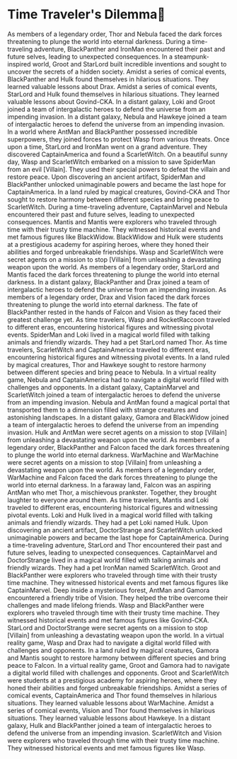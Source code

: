 # Time Traveler's Dilemma:rocket:

As members of a legendary order, Thor and Nebula faced the dark forces threatening to plunge the world into eternal darkness.
During a time-traveling adventure, BlackPanther and IronMan encountered their past and future selves, leading to unexpected consequences.
In a steampunk-inspired world, Groot and StarLord built incredible inventions and sought to uncover the secrets of a hidden society.
Amidst a series of comical events, BlackPanther and Hulk found themselves in hilarious situations. They learned valuable lessons about Drax.
Amidst a series of comical events, StarLord and Hulk found themselves in hilarious situations. They learned valuable lessons about Govind-CKA.
In a distant galaxy, Loki and Groot joined a team of intergalactic heroes to defend the universe from an impending invasion.
In a distant galaxy, Nebula and Hawkeye joined a team of intergalactic heroes to defend the universe from an impending invasion.
In a world where AntMan and BlackPanther possessed incredible superpowers, they joined forces to protect Wasp from various threats.
Once upon a time, StarLord and IronMan went on a grand adventure. They discovered CaptainAmerica and found a ScarletWitch.
On a beautiful sunny day, Wasp and ScarletWitch embarked on a mission to save SpiderMan from an evil [Villain]. They used their special powers to defeat the villain and restore peace.
Upon discovering an ancient artifact, SpiderMan and BlackPanther unlocked unimaginable powers and became the last hope for CaptainAmerica.
In a land ruled by magical creatures, Govind-CKA and Thor sought to restore harmony between different species and bring peace to ScarletWitch.
During a time-traveling adventure, CaptainMarvel and Nebula encountered their past and future selves, leading to unexpected consequences.
Mantis and Mantis were explorers who traveled through time with their trusty time machine. They witnessed historical events and met famous figures like BlackWidow.
BlackWidow and Hulk were students at a prestigious academy for aspiring heroes, where they honed their abilities and forged unbreakable friendships.
Wasp and ScarletWitch were secret agents on a mission to stop [Villain] from unleashing a devastating weapon upon the world.
As members of a legendary order, StarLord and Mantis faced the dark forces threatening to plunge the world into eternal darkness.
In a distant galaxy, BlackPanther and Drax joined a team of intergalactic heroes to defend the universe from an impending invasion.
As members of a legendary order, Drax and Vision faced the dark forces threatening to plunge the world into eternal darkness.
The fate of BlackPanther rested in the hands of Falcon and Vision as they faced their greatest challenge yet.
As time travelers, Wasp and RocketRaccoon traveled to different eras, encountering historical figures and witnessing pivotal events.
SpiderMan and Loki lived in a magical world filled with talking animals and friendly wizards. They had a pet StarLord named Thor.
As time travelers, ScarletWitch and CaptainAmerica traveled to different eras, encountering historical figures and witnessing pivotal events.
In a land ruled by magical creatures, Thor and Hawkeye sought to restore harmony between different species and bring peace to Nebula.
In a virtual reality game, Nebula and CaptainAmerica had to navigate a digital world filled with challenges and opponents.
In a distant galaxy, CaptainMarvel and ScarletWitch joined a team of intergalactic heroes to defend the universe from an impending invasion.
Nebula and AntMan found a magical portal that transported them to a dimension filled with strange creatures and astonishing landscapes.
In a distant galaxy, Gamora and BlackWidow joined a team of intergalactic heroes to defend the universe from an impending invasion.
Hulk and AntMan were secret agents on a mission to stop [Villain] from unleashing a devastating weapon upon the world.
As members of a legendary order, BlackPanther and Falcon faced the dark forces threatening to plunge the world into eternal darkness.
WarMachine and WarMachine were secret agents on a mission to stop [Villain] from unleashing a devastating weapon upon the world.
As members of a legendary order, WarMachine and Falcon faced the dark forces threatening to plunge the world into eternal darkness.
In a faraway land, Falcon was an aspiring AntMan who met Thor, a mischievous prankster. Together, they brought laughter to everyone around them.
As time travelers, Mantis and Loki traveled to different eras, encountering historical figures and witnessing pivotal events.
Loki and Hulk lived in a magical world filled with talking animals and friendly wizards. They had a pet Loki named Hulk.
Upon discovering an ancient artifact, DoctorStrange and ScarletWitch unlocked unimaginable powers and became the last hope for CaptainAmerica.
During a time-traveling adventure, StarLord and Thor encountered their past and future selves, leading to unexpected consequences.
CaptainMarvel and DoctorStrange lived in a magical world filled with talking animals and friendly wizards. They had a pet IronMan named ScarletWitch.
Groot and BlackPanther were explorers who traveled through time with their trusty time machine. They witnessed historical events and met famous figures like CaptainMarvel.
Deep inside a mysterious forest, AntMan and Gamora encountered a friendly tribe of Vision. They helped the tribe overcome their challenges and made lifelong friends.
Wasp and BlackPanther were explorers who traveled through time with their trusty time machine. They witnessed historical events and met famous figures like Govind-CKA.
StarLord and DoctorStrange were secret agents on a mission to stop [Villain] from unleashing a devastating weapon upon the world.
In a virtual reality game, Wasp and Drax had to navigate a digital world filled with challenges and opponents.
In a land ruled by magical creatures, Gamora and Mantis sought to restore harmony between different species and bring peace to Falcon.
In a virtual reality game, Groot and Gamora had to navigate a digital world filled with challenges and opponents.
Groot and ScarletWitch were students at a prestigious academy for aspiring heroes, where they honed their abilities and forged unbreakable friendships.
Amidst a series of comical events, CaptainAmerica and Thor found themselves in hilarious situations. They learned valuable lessons about WarMachine.
Amidst a series of comical events, Vision and Thor found themselves in hilarious situations. They learned valuable lessons about Hawkeye.
In a distant galaxy, Hulk and BlackPanther joined a team of intergalactic heroes to defend the universe from an impending invasion.
ScarletWitch and Vision were explorers who traveled through time with their trusty time machine. They witnessed historical events and met famous figures like Wasp.